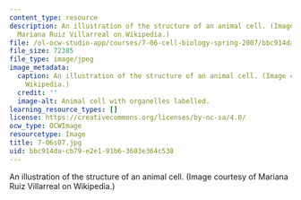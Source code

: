 ```yaml
---
content_type: resource
description: An illustration of the structure of an animal cell. (Image courtesy of
  Mariana Ruiz Villarreal on Wikipedia.)
file: /ol-ocw-studio-app/courses/7-06-cell-biology-spring-2007/bbc914dacb79e2e191b63603e364c538_7-06s07.jpg
file_size: 72385
file_type: image/jpeg
image_metadata:
  caption: An illustration of the structure of an animal cell. (Image courtesy of
    Wikipedia.)
  credit: ''
  image-alt: Animal cell with organelles labelled.
learning_resource_types: []
license: https://creativecommons.org/licenses/by-nc-sa/4.0/
ocw_type: OCWImage
resourcetype: Image
title: 7-06s07.jpg
uid: bbc914da-cb79-e2e1-91b6-3603e364c538
---
```

An illustration of the structure of an animal cell. (Image courtesy of Mariana Ruiz Villarreal on Wikipedia.)